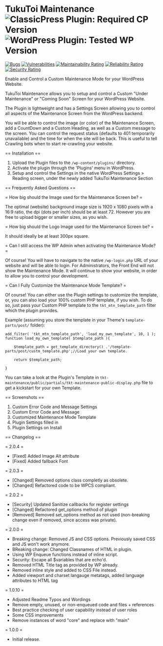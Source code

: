 # TukuToi Maintenance ![ClassicPress Plugin: Required CP Version](https://img.shields.io/badge/dynamic/json?color=%23057f99&label=classicpress&prefix=v&query=%24.data.minimum_cp_version&url=https%3A%2F%2Fdirectory.classicpress.net%2Fapi%2Fplugins%2Ftkt-maintenance) ![WordPress Plugin: Tested WP Version](https://img.shields.io/wordpress/plugin/tested/tkt-maintenance)
[![Bugs](https://sonarcloud.io/api/project_badges/measure?project=TukuToi_tukutoi-maintenance&metric=bugs)](https://sonarcloud.io/dashboard?id=TukuToi_tukutoi-maintenance) [![Vulnerabilities](https://sonarcloud.io/api/project_badges/measure?project=TukuToi_tukutoi-maintenance&metric=vulnerabilities)](https://sonarcloud.io/dashboard?id=TukuToi_tukutoi-maintenance) [![Maintainability Rating](https://sonarcloud.io/api/project_badges/measure?project=TukuToi_tukutoi-maintenance&metric=sqale_rating)](https://sonarcloud.io/dashboard?id=TukuToi_tukutoi-maintenance) [![Reliability Rating](https://sonarcloud.io/api/project_badges/measure?project=TukuToi_tukutoi-maintenance&metric=reliability_rating)](https://sonarcloud.io/dashboard?id=TukuToi_tukutoi-maintenance) [![Security Rating](https://sonarcloud.io/api/project_badges/measure?project=TukuToi_tukutoi-maintenance&metric=security_rating)](https://sonarcloud.io/dashboard?id=TukuToi_tukutoi-maintenance)

Enable and Control a Custom Maintenance Mode for your WordPress Website.

TukuToi Maintenance allows you to setup and control a Custom "Under Maintenance" or "Coming Soon" Screen for your WordPress Website.

The Plugin is lightweight and has a Settings Screen allowing you to control all aspects of the Maintenance Screen from the WordPress backend.

You will be able to control the image (or color) of the Maintenance Screen, add a CountDown and a Custom Heading, as well as a Custom message to the screen.
You can control the request status (defaults to 401 temporarily unavailable) and the time for when the site will be back.
This is useful to tell Crawling bots when to start re-crawling your website.

== Installation ==

1. Upload the Plugin files to the `/wp-content/plugins/` directory.
1. Activate the plugin through the 'Plugins' menu in WordPress.
1. Setup and control the Settings in the native WordPress Settings > Reading screen, under the newly added TukuToi Maintenance Section

== Frequently Asked Questions ==

= How big should the Image used for the Maintenance Screen be? =

The optimal (website) background image size is 1920 x 1080 pixels with a 16:9 ratio, the dpi (dots per inch) should be at least 72.
However you are free to upload bigger or smaller sizes, as you wish.

= How big should the Logo Image used for the Maintenance Screen be? =

It should ideally be at least 300px square.

= Can I still access the WP Admin when activating the Maintenance Mode? =

Of course! You will have to navigate to the native `/wp-login.php` URL of your website and will be able to login.
For Administrators, the Front End will not show the Maintenance Mode. It will continue to show your website, in order to allow you to control your development.

= Can I Fully Customize the Maintenance Mode Template? =

Of course! You can either use the Plugin settings to customize the template, or, you can also load your 100% custom PHP template, if you wish. To do so, just pass your Custom PHP template to the `tkt_mtn_template_path` filter which the plugin provides.

Example (assuming you store the template in your Theme's `template-parts/post/` folder):
```
add_filter( 'tkt_mtn_template_path', 'load_my_own_template', 10, 1 );
function load_my_own_template( $template_path ){

	$template_path = get_template_directory() .'/template-parts/post/custm_template.php';//Load your own template.

	return $template_path;

}
```

You can take a look at the Plugin's Template in `tkt-maintenance/public/partials/tkt-maintenance-public-display.php` file to get a kickstart for your own Template.

== Screenshots ==

1. Custom Error Code and Message Settings
2. Custom Error Code and Message
3. Customized Maintenance Mode Template
4. Plugin Settings filled in
5. Plugin Settings on Install

== Changelog ==

= 2.0.4 =

* [Fixed] Added Image Alt attribute
* [Fixed] Added fallback Font


= 2.0.3 =

* [Changed] Removed options class completly as obsolete.
* [Changed] Refactored code to be WPCS compliant.

= 2.0.2 =

* [Security] Updated Sanitize callbacks for register settings
* [Changed]  Refactored get_options method of plugin
* [Removed]  Removed set_options method as not used (non-breaking change even if removed, since access was private).


= 2.0.0 =

* Breaking change: Removed JS and CSS options. Previously saved CSS and JS won't work anymore.
* BReaking change: Changed Classnames of HTML in plugin.
* Using WP Enqueue functions instead of inline script.
* Security: Escape all $variables that are echo'd.
* Removed HTML Title tag as provided by WP already.
* Removed inline style and added to CSS File instead.
* Added viewport and charset langauge metatags, added language attributes to HTML tag

= 1.0.10 =
* Adjusted Readme Typos and Wordings
* Remove empty, unused, or non-enqueued code and files + references
* Best practice checking of user capability instead of user roles
* Some CSS improvements
* Remove instances of word "core" and replace with "main"

= 1.0.0 =
* Initial release.
